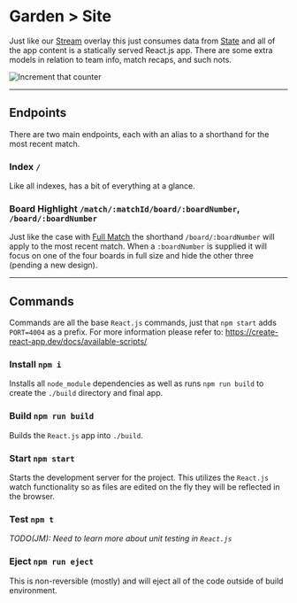 # Garden > Site

Just like our [Stream](../stream/README.md) overlay this just consumes data from [State](../state/README.md) and all of
the app content is a statically served React.js app. There are some extra models in relation to team info, match recaps,
and such nots.

![Increment that counter](https://media.giphy.com/media/xT5LMtFslKagWEgpbO/giphy.gif)

---

## Endpoints

There are two main endpoints, each with an alias to a shorthand for the most recent match.

### Index `/`

Like all indexes, has a bit of everything at a glance.

### Board Highlight `/match/:matchId/board/:boardNumber`, `/board/:boardNumber`

Just like the case with [Full Match](#full-match-matchmatchid-) the shorthand `/board/:boardNumber` will apply to the
most recent match. When a `:boardNumber` is supplied it will focus on one of the four boards in full size and hide the
other three (pending a new design).

---

## Commands

Commands are all the base `React.js` commands, just that `npm start` adds `PORT=4004` as a prefix. For more information
please refer to: <https://create-react-app.dev/docs/available-scripts/>

### Install `npm i`

Installs all `node_module` dependencies as well as runs `npm run build` to create the `./build` directory and final app.

### Build `npm run build`

Builds the `React.js` app into `./build`.

### Start `npm start`

Starts the development server for the project. This utilizes the `React.js` watch functionality so as files are edited
on the fly they will be reflected in the browser.

### Test `npm t`

*TODO(JM): Need to learn more about unit testing in `React.js`*

### Eject `npm run eject`

This is non-reversible (mostly) and will eject all of the code outside of build environment.
